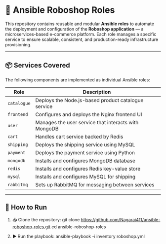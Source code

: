 # 🤖 Ansible Roboshop Roles

This repository contains reusable and modular **Ansible roles** to automate the deployment and configuration of the **Roboshop application** — a microservices-based e-commerce platform. Each role manages a specific service to ensure scalable, consistent, and production-ready infrastructure provisioning.

---

## 📦 Services Covered

The following components are implemented as individual Ansible roles:

| Role       | Description                                |
|------------|--------------------------------------------|
| `catalogue`| Deploys the Node.js-based product catalogue service |
| `frontend` | Configures and deploys the Nginx frontend UI |
| `user`     | Manages the user service that interacts with MongoDB |
| `cart`     | Handles cart service backed by Redis       |
| `shipping` | Deploys the shipping service using MySQL   |
| `payment`  | Deploys the payment service using Python   |
| `mongodb`  | Installs and configures MongoDB database   |
| `redis`    | Installs and configures Redis key-value store |
| `mysql`    | Installs and configures MySQL for shipping |
| `rabbitmq` | Sets up RabbitMQ for messaging between services |


---

## 🚀 How to Run

1. 📥 Clone the repository:
    git clone https://github.com/Nagaraj411/ansible-roboshop-roles.git
    cd ansible-roboshop-roles

2. ▶️ Run the playbook:
    ansible-playbook -i inventory roboshop.yml
